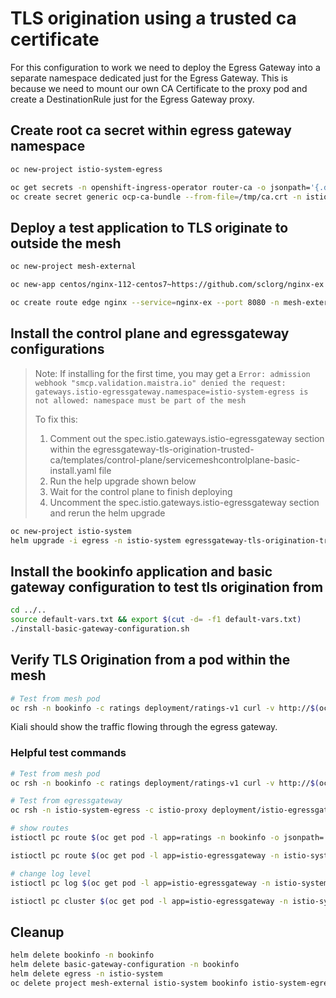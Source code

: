 # TLS origination using a trusted ca certificate

For this configuration to work we need to deploy the Egress Gateway into a separate namespace dedicated just for the Egress Gateway. This is because we need to mount our own CA Certificate to the proxy pod and create a DestinationRule just for the Egress Gateway proxy.

## Create root ca secret within egress gateway namespace

```sh
oc new-project istio-system-egress

oc get secrets -n openshift-ingress-operator router-ca -o jsonpath='{.data.tls\.crt}' | base64 -d > /tmp/ca.crt
oc create secret generic ocp-ca-bundle --from-file=/tmp/ca.crt -n istio-system-egress
```

## Deploy a test application to TLS originate to outside the mesh

```sh
oc new-project mesh-external

oc new-app centos/nginx-112-centos7~https://github.com/sclorg/nginx-ex -n mesh-external

oc create route edge nginx --service=nginx-ex --port 8080 -n mesh-external
```

## Install the control plane and egressgateway configurations

> Note: If installing for the first time, you may get a `Error: admission webhook "smcp.validation.maistra.io" denied the request: gateways.istio-egressgateway.namespace=istio-system-egress is not allowed: namespace must be part of the mesh`
>
> To fix this:
>
> 1. Comment out the spec.istio.gateways.istio-egressgateway section within the egressgateway-tls-origination-trusted-ca/templates/control-plane/servicemeshcontrolplane-basic-install.yaml file
> 2. Run the help upgrade shown below
> 3. Wait for the control plane to finish deploying
> 4. Uncomment the spec.istio.gateways.istio-egressgateway section and rerun the helm upgrade

```sh
oc new-project istio-system
helm upgrade -i egress -n istio-system egressgateway-tls-origination-trusted-ca --set nginx.host=$(oc get route nginx -n mesh-external -o jsonpath={.spec.host})
```

## Install the bookinfo application and basic gateway configuration to test tls origination from

```sh
cd ../..
source default-vars.txt && export $(cut -d= -f1 default-vars.txt)
./install-basic-gateway-configuration.sh
```

## Verify TLS Origination from a pod within the mesh

```sh
# Test from mesh pod
oc rsh -n bookinfo -c ratings deployment/ratings-v1 curl -v http://$(oc get route nginx -n mesh-external -o jsonpath={.spec.host})
```

Kiali should show the traffic flowing through the egress gateway.

### Helpful test commands

```sh
# Test from mesh pod
oc rsh -n bookinfo -c ratings deployment/ratings-v1 curl -v http://$(oc get route nginx -n mesh-external -o jsonpath={.spec.host})

# Test from egressgateway
oc rsh -n istio-system-egress -c istio-proxy deployment/istio-egressgateway curl -v https://$(oc get route nginx -n mesh-external -o jsonpath={.spec.host}) --cacert /etc/configmaps/ocp-ca-bundle/ca.crt

# show routes
istioctl pc route $(oc get pod -l app=ratings -n bookinfo -o jsonpath='{.items[0].metadata.name}') -n bookinfo --name 80 -o json

istioctl pc route $(oc get pod -l app=istio-egressgateway -n istio-system-egress -o jsonpath='{.items[0].metadata.name}') -n istio-system-egress --name http.80 -o json

# change log level
istioctl pc log $(oc get pod -l app=istio-egressgateway -n istio-system-egress -o jsonpath='{.items[0].metadata.name}') --level debug -n istio-system-egress

istioctl pc cluster $(oc get pod -l app=istio-egressgateway -n istio-system-egress -o jsonpath='{.items[0].metadata.name}') -n istio-system-egress --fqdn nginx-mesh-external.apps.cluster-a57a.a57a.sandbox1041.opentlc.com -o json
```

## Cleanup

```sh
helm delete bookinfo -n bookinfo
helm delete basic-gateway-configuration -n bookinfo
helm delete egress -n istio-system
oc delete project mesh-external istio-system bookinfo istio-system-egress
```
